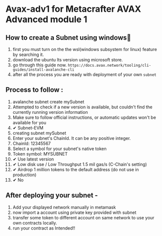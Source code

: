 # Avax-adv1 for Metacrafter AVAX Advanced module 1

## How to create a Subnet using windows🤔

  1. first you must turn on the the wsl(windows subsystem for linux) feature by searching it.
  2. download the ubuntu lts version using microsoft store.
  3. go through this guide now. `https://docs.avax.network/tooling/cli-guides/install-avalanche-cli`
  4. after all the process you are ready with deployment of your own `subnet`
 
## Process to follow : 

1. avalanche subnet create mySubnet
2. Attempted to check if a new version is available, but couldn't find the currently running version information
3. Make sure to follow official instructions, or automatic updates won't be available for you
4. ✔ Subnet-EVM
5. creating subnet mySubnet
6. Enter your subnet's ChainId. It can be any positive integer.
7. ChainId: 12345567
8. Select a symbol for your subnet's native token
9. Token symbol: MYSUBNET
10. ✔ Use latest version
11. ✔ Low disk use    / Low Throughput    1.5 mil gas/s (C-Chain's setting)
12. ✔ Airdrop 1 million tokens to the default address (do not use in production)
13. ✔ No

## After deploying your subnet -

1. Add your displayed network manually in metamask
2. now import a account using private key provided with subnet
3. transfer some token to different account on same network to use your own contracts locally.
4. run your contract as Intended!! 
